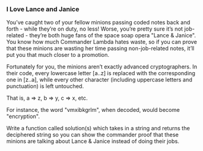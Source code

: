 ### I Love Lance and Janice 

You’ve caught two of your fellow minions passing coded notes back and forth - while they’re on duty, no less! Worse, you’re pretty sure it’s not job-related - they’re both huge fans of the space soap opera "Lance & Janice". You know how much Commander Lambda hates waste, so if you can prove that these minions are wasting her time passing non-job-related notes, it’ll put you that much closer to a promotion.

Fortunately for you, the minions aren’t exactly advanced cryptographers. In their code, every lowercase letter [a..z] is replaced with the corresponding one in [z..a], while every other character (including uppercase letters and punctuation) is left untouched.

That is, a => z, b => y, c => x, etc.

For instance, the word "vmxibkgrlm", when decoded, would become "encryption".

Write a function called solution(s) which takes in a string and returns the deciphered string so you can show the commander proof that these minions are talking about Lance & Janice instead of doing their jobs.
